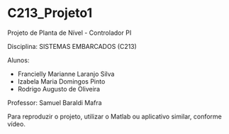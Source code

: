 # C213_Projeto1
Projeto de Planta de Nível - Controlador PI

Disciplina: SISTEMAS EMBARCADOS (C213)

Alunos: 
- Francielly Marianne Laranjo Silva
- Izabela Maria Domingos Pinto
- Rodrigo Augusto de Oliveira

Professor: Samuel Baraldi Mafra

Para reproduzir o projeto, utilizar o Matlab ou aplicativo similar, conforme vídeo.
